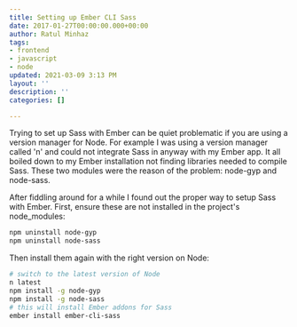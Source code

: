 ```yaml
---
title: Setting up Ember CLI Sass
date: 2017-01-27T00:00:00.000+00:00
author: Ratul Minhaz
tags:
- frontend
- javascript
- node
updated: 2021-03-09 3:13 PM
layout: ''
description: ''
categories: []

---
```

Trying to set up Sass with Ember can be quiet problematic if you are using a version manager for Node. For example I was using a version manager called 'n' and could not integrate Sass in anyway with my Ember app. It all boiled down to my Ember installation not finding libraries needed to compile Sass. These two modules were the reason of the problem: node-gyp and node-sass.

After fiddling around for a while I found out the proper way to setup Sass with Ember. First, ensure these are not installed in the project's node_modules:

```bash
npm uninstall node-gyp
npm uninstall node-sass
```

Then install them again with the right version on Node:
```bash
# switch to the latest version of Node
n latest						
npm install -g node-gyp
npm install -g node-sass
# this will install Ember addons for Sass
ember install ember-cli-sass	
```